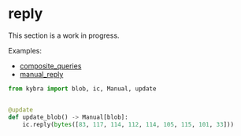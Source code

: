 # reply

This section is a work in progress.

Examples:

-   [composite_queries](https://github.com/demergent-labs/kybra/tree/main/examples/composite_queries)
-   [manual_reply](https://github.com/demergent-labs/kybra/tree/main/examples/manual_reply)

```python
from kybra import blob, ic, Manual, update


@update
def update_blob() -> Manual[blob]:
    ic.reply(bytes([83, 117, 114, 112, 114, 105, 115, 101, 33]))
```
